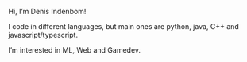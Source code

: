 Hi, I’m Denis Indenbom! 

I code in different languages, but main ones are python, java, C++ and javascript/typescript.

I’m interested in ML, Web and Gamedev. 
